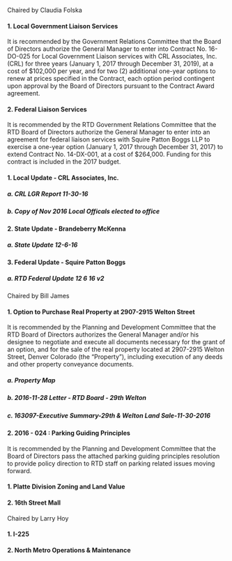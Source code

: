 Chaired by Claudia Folska

#### 1. Local Government Liaison Services

It is recommended by the Government Relations Committee that the Board of Directors authorize the General Manager to enter into Contract No. 16-DO-025 for Local Government Liaison services with CRL Associates, Inc. (CRL) for three years (January 1, 2017 through December 31, 2019), at a cost of $102,000 per year, and for two (2) additional one-year options to renew at prices specified in the Contract, each option period contingent upon approval by the Board of Directors pursuant to the Contract Award agreement.

#### 2. Federal Liaison Services

It is recommended by the RTD Government Relations Committee that the RTD Board of Directors authorize the General Manager to enter into an agreement for federal liaison services with Squire Patton Boggs LLP to exercise a one-year option (January 1, 2017 through December 31, 2017) to extend Contract No. 14-DX-001, at a cost of $264,000.  Funding for this contract is included in the 2017 budget.

#### 1. Local Update - CRL Associates, Inc.

##### a. CRL LGR Report 11-30-16

##### b. Copy of Nov 2016 Local Officals elected to office

#### 2. State Update - Brandeberry McKenna

##### a. State Update 12-6-16

#### 3. Federal Update - Squire Patton Boggs

##### a. RTD Federal Update 12 6 16 v2

Chaired by Bill James

#### 1. Option to Purchase Real Property at 2907-2915 Welton Street

It is recommended by the Planning and Development Committee that the RTD Board of Directors authorizes the General Manager and/or his designee to negotiate and execute all documents necessary for the grant of an option, and for the sale of the real property located at 2907-2915 Welton Street, Denver Colorado (the “Property”), including execution of any deeds and other property conveyance documents.

##### a. Property Map

##### b. 2016-11-28 Letter - RTD Board - 29th Welton

##### c. 163097-Executive Summary-29th & Welton Land Sale-11-30-2016

#### 2. 2016 - 024 : Parking Guiding Principles

It is recommended by the Planning and Development Committee that the Board of Directors pass the attached parking guiding principles resolution to provide policy direction to RTD staff on parking related issues moving forward.

#### 1. Platte Division Zoning and Land Value

#### 2. 16th Street Mall

Chaired by Larry Hoy

#### 1. I-225

#### 2. North Metro Operations & Maintenance